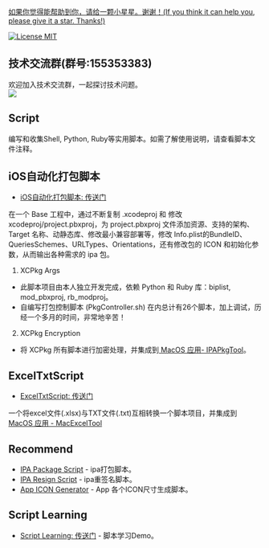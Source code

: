 [如果你觉得能帮助到你，请给一颗小星星。谢谢！(If you think it can help you, please give it a star. Thanks!)](https://github.com/dgynfi/Script)

[![License MIT](https://img.shields.io/badge/license-MIT-green.svg?style=flat)](LICENSE)&nbsp;

## 技术交流群(群号:155353383)

欢迎加入技术交流群，一起探讨技术问题。<br />
![](https://github.com/dgynfi/Script/raw/master/images/qq155353383.jpg)

## Script

编写和收集Shell, Python, Ruby等实用脚本。如需了解使用说明，请查看脚本文件注释。

## iOS自动化打包脚本

- [iOS自动化打包脚本: 传送门](https://github.com/dgynfi/Script/tree/master/iOS自动化打包脚本)

在一个 Base 工程中，通过不断复制 .xcodeproj 和 修改 xcodeproj/project.pbxproj，为 project.pbxproj 文件添加资源、支持的架构、Target 名称、动静态库、修改最小兼容部署等，修改 Info.plist的BundleID、QueriesSchemes、URLTypes、Orientations，还有修改包的 ICON 和初始化参数，从而输出各种需求的 ipa 包。

1. XCPkg Args 

- 此脚本项目由本人独立开发完成，依赖 Python 和 Ruby 库：biplist, mod_pbxproj, rb_modproj。
- 自编写打包控制脚本 (PkgController.sh) 在内总计有26个脚本，加上调试，历经一个多月的时间，非常地辛苦！

2. XCPkg Encryption

- 将 XCPkg 所有脚本进行加密处理，并集成到[ MacOS 应用- IPAPkgTool](https://github.com/dgynfi/IPAPkgTool)。

## ExcelTxtScript

- [ExcelTxtScript: 传送门](https://github.com/dgynfi/Script/tree/master/ExcelTxtScript)

一个将excel文件(.xlsx)与TXT文件(.txt)互相转换一个脚本项目，并集成到[ MacOS 应用 - MacExcelTool](https://github.com/dgynfi/MacExcelTool)

## Recommend

- [IPA Package Script](https://github.com/dgynfi/Script/blob/master/Shell/DYFPackageUtils.sh) - ipa打包脚本。
- [IPA Resign Script](https://github.com/dgynfi/Script/blob/master/Shell/DYFCodesign.sh) - ipa重签名脚本。
- [App ICON Generator](https://github.com/dgynfi/Script/blob/master/Shell/DYFICONMaker.sh) - App 各个ICON尺寸生成脚本。

## Script Learning
 
 - [Script Learning: 传送门](https://github.com/dgynfi/Script/tree/master/Script%20Learning) -  脚本学习Demo。
